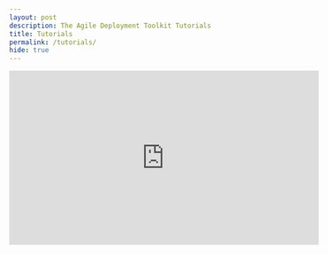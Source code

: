 ```yaml
---
layout: post
description: The Agile Deployment Toolkit Tutorials
title: Tutorials
permalink: /tutorials/
hide: true
---
```


<iframe width="560" height="315" src="https://www.youtube.com/embed/mXpIRB_7O_M" title="YouTube video player" frameborder="0" allow="accelerometer; autoplay; clipboard-write; encrypted-media; gyroscope; picture-in-picture" allowfullscreen></iframe>

